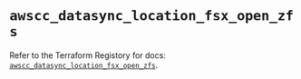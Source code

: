 # `awscc_datasync_location_fsx_open_zfs`

Refer to the Terraform Registory for docs: [`awscc_datasync_location_fsx_open_zfs`](https://registry.terraform.io/providers/hashicorp/awscc/0.70.0/docs/resources/datasync_location_fsx_open_zfs).
